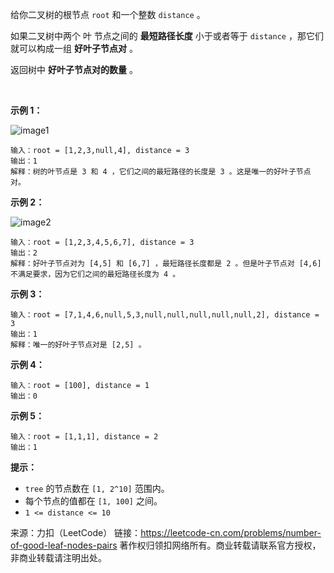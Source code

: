 给你二叉树的根节点 ```root``` 和一个整数 ```distance``` 。

如果二叉树中两个 叶 节点之间的 **最短路径长度** 小于或者等于 ```distance``` ，那它们就可以构成一组 **好叶子节点对** 。

返回树中 **好叶子节点对的数量** 。

 

**示例 1：**

![image1](https://github.com/Zhenghao-Liu/LeetCode_problem-and-solution/blob/master/1530.好叶子节点对的数量/e1.jpg)

```
输入：root = [1,2,3,null,4], distance = 3
输出：1
解释：树的叶节点是 3 和 4 ，它们之间的最短路径的长度是 3 。这是唯一的好叶子节点对。
```
**示例 2：**

![image2](https://github.com/Zhenghao-Liu/LeetCode_problem-and-solution/blob/master/1530.好叶子节点对的数量/e2.jpg)

```
输入：root = [1,2,3,4,5,6,7], distance = 3
输出：2
解释：好叶子节点对为 [4,5] 和 [6,7] ，最短路径长度都是 2 。但是叶子节点对 [4,6] 不满足要求，因为它们之间的最短路径长度为 4 。
```
**示例 3：**
```
输入：root = [7,1,4,6,null,5,3,null,null,null,null,null,2], distance = 3
输出：1
解释：唯一的好叶子节点对是 [2,5] 。
```
**示例 4：**
```
输入：root = [100], distance = 1
输出：0
```
**示例 5：**
```
输入：root = [1,1,1], distance = 2
输出：1
```

**提示：**

* ```tree``` 的节点数在 ```[1, 2^10]``` 范围内。
* 每个节点的值都在 ```[1, 100]``` 之间。
* ```1 <= distance <= 10```

来源：力扣（LeetCode）
链接：https://leetcode-cn.com/problems/number-of-good-leaf-nodes-pairs
著作权归领扣网络所有。商业转载请联系官方授权，非商业转载请注明出处。
